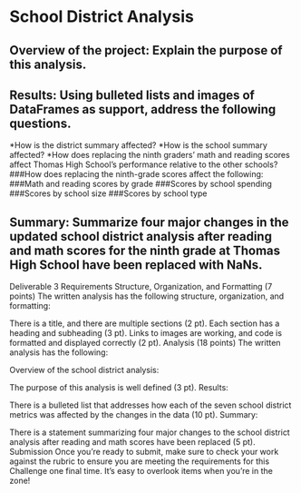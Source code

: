# School District Analysis

## Overview of the project: Explain the purpose of this analysis.

## Results: Using bulleted lists and images of DataFrames as support, address the following questions.

*How is the district summary affected?
*How is the school summary affected?
*How does replacing the ninth graders’ math and reading scores affect Thomas High School’s performance relative to the other schools?
###How does replacing the ninth-grade scores affect the following:
###Math and reading scores by grade
###Scores by school spending
###Scores by school size
###Scores by school type


## Summary: Summarize four major changes in the updated school district analysis after reading and math scores for the ninth grade at Thomas High School have been replaced with NaNs.

Deliverable 3 Requirements
Structure, Organization, and Formatting (7 points)
The written analysis has the following structure, organization, and formatting:

There is a title, and there are multiple sections (2 pt).
Each section has a heading and subheading (3 pt).
Links to images are working, and code is formatted and displayed correctly (2 pt).
Analysis (18 points)
The written analysis has the following:

Overview of the school district analysis:

The purpose of this analysis is well defined (3 pt).
Results:

There is a bulleted list that addresses how each of the seven school district metrics was affected by the changes in the data (10 pt).
Summary:

There is a statement summarizing four major changes to the school district analysis after reading and math scores have been replaced (5 pt).
Submission
Once you’re ready to submit, make sure to check your work against the rubric to ensure you are meeting the requirements for this Challenge one final time. It’s easy to overlook items when you’re in the zone!

